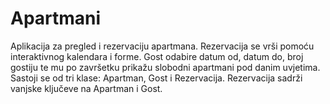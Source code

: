 # Apartmani
 Aplikacija za pregled i rezervaciju apartmana.
 Rezervacija se vrši pomoću interaktivnog kalendara i forme.
 Gost odabire datum od, datum do, broj gostiju te mu po završetku prikažu slobodni apartmani pod danim uvjetima.
 Sastoji se od tri klase: Apartman, Gost i Rezervacija.
 Rezervacija sadrži vanjske ključeve na Apartman i Gost.
 
